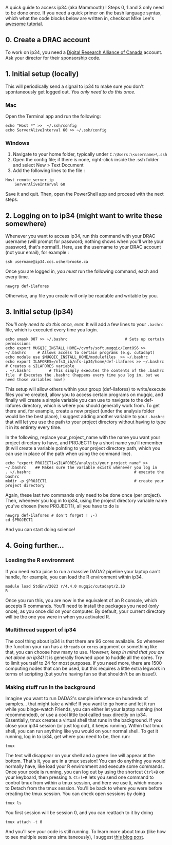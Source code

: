 A quick guide to access ip34 (aka Mammouth) ! Steps 0, 1 and 3 only need to be done once. If you need a quick primer on the bash language syntax, which what the code blocks below are written in, checkout Mike Lee's [awesome tutorial](https://astrobiomike.github.io/unix/unix-intro). 

## 0. Create a DRAC account
To work on ip34, you need a [Digital Research Alliance of Canada](https://ccdb.alliancecan.ca/security/login) account. Ask your director for their sponsorship code.

## 1. Initial setup (locally)
This will periodically send a signal to ip34 to make sure you don't spontaneously get logged out. _You only need to do this once._

### Mac 
Open the Terminal app and run the following: 

	echo "Host *" >>  ~/.ssh/config 
	echo ServerAliveInterval 60 >> ~/.ssh/config 

### Windows
1. Navigate to your home folder, typically under `C:\Users:\<username>\.ssh`
2. Open the config file; if there is none, right-click inside the .ssh folder and select New > Text Document
3. Add the following lines to the file :

```
Host remote_server_ip
	ServerAliveInterval 60
 ```	
Save it and quit. 
Then, open the PowerShell app and proceed with the next steps.

## 2. Logging on to ip34 (might want to write these somewhere)
Whenever you want to access ip34, run this command with your DRAC username (will prompt for password; nothing shows when you'll write your password, that's normal!). Here, use the username to your DRAC account (not your email), for example :

	ssh username@ip34.ccs.usherbrooke.ca
 
Once you are logged in, *you must* run the following command, each and every time.

	newgrp def-ilafores
	
Otherwise, any file you create will only be readable and writable by you.

## 3. Initial setup (ip34)
_You'll only need to do this once, ever._ It will add a few lines to your `.bashrc` file, which is executed every time you login. 

	echo umask 007 >> ~/.bashrc							# Sets up certain permissions
	echo export MUGQIC_INSTALL_HOME=/cvmfs/soft.mugqic/CentOS6 >> ~/.bashrc		# Allows access to certain programs (e.g. cutadapt)
	echo module use $MUGQIC_INSTALL_HOME/modulefiles  >> ~/.bashrc			
	echo export ILAFORES=/nfs3_ib/nfs-ip34/home/def-ilafores >> ~/.bashrc		# Creates a $ILAFORES variable
	. ~/.bashrc        # This simply executes the contents of the .bashrc file	# Executes the .bashrc (happens every time you log in, but we need those variables now!)
	
This setup will allow others within your group (def-ilafores) to write/execute files you've created, allow you to access certain programs on mugqic, and finally will create a simple variable you can use to navigate to the def-ilafores directory, which is where you should generally work from. To get there and, for example, create a new project (under the analysis folder would be the best place), I suggest adding another variable to your `.bashrc` that will let you use the path to your project directory without having to type it in its entirety every time.

In the following, replace your_project_name with the name you want your project directory to have, and PROJECT1 by a short name you'll remember (it will create a variable pointing to your project directory path, which you can use in place of the path when using the command line).

	echo "export PROJECT1=$ILAFORES/analysis/your_project_name" >> ~/.bashrc	## Makes sure the variable exists whenever you log in
	. ~/.bashrc                   							# execute the bashrc
	mkdir -p $PROJECT1                						# create your project directory

Again, these last two commands only need to be done once (per project). Then, whenever you log in to ip34, using the project directory variable name you've chosen (here PROJECT1), all you have to do is

	newgrp def-ilafores # don't forget ! ;-)
	cd $PROJECT1 
	
And you can start doing science!

## 4. Going further...

### Loading the R environment 

If you need extra juice to run a massive DADA2 pipeline your laptop can't handle, for example, you can load the R environment within ip34.

	module load StdEnv/2023 r/4.4.0 mugqic/cutadapt/2.10
	R

Once you run this, you are now in the equivalent of an R console, which accepts R commands. You'll need to install the packages you need (only once), as you once did on your computer. By default, your current directory will be the one you were in when you activated R. 

### Multithread support of ip34
The cool thing about ip34 is that there are 96 cores available. So whenever the function your run has a `threads` or `cores` argument or something like that, you can choose how many to use. *However, keep in mind that you are not alone on ip34!* It is generally frowned upon to huddle all the cores. Try to limit yourself to 24 for most purposes. If you need more, there are 1500 computing nodes that can be used, but this requires a little extra legwork in terms of scripting (but you're having fun so that shouldn't be an issue!).

### Making stuff run in the background
Imagine you want to run DADA2's sample inference on hundreds of samples... that might take a while! If you want to go home and let it run while you binge-watch Friends, you can either let your laptop running (not recommended), or use a cool little tool called `tmux` directly on ip34. Essentially, tmux creates a virtual shell that runs in the background. If you close your ip34 session (or just log out), it keeps running. Within that tmux shell, you can run anything like you would on your normal shell. To get it running, log in to ip34, get where you need to be, then run:

	tmux
	
The text will disappear on your shell and a green line will appear at the bottom. That's it, you are in a tmux session! You can do anything you would normally have, like load your R environment and execute some commands. Once your code is running, you can log out by using the shortcut `Ctrl+B` on your keyboard, then pressing `D`. `Ctrl+B` lets you send one command to control tmux from within a tmux session, and here we use `D`, which means to Detach from the tmux session. You'll be back to where you were before creating the tmux session. You can check open sessions by doing

	tmux ls
	
You first session will be session 0, and you can reattach to it by doing 

	tmux attach -t 0
	
And you'll see your code is still running. To learn more about tmux (like how to see multiple sessions simultaneously), I suggest [this blog post](https://www.redhat.com/en/blog/introduction-tmux-linux).
